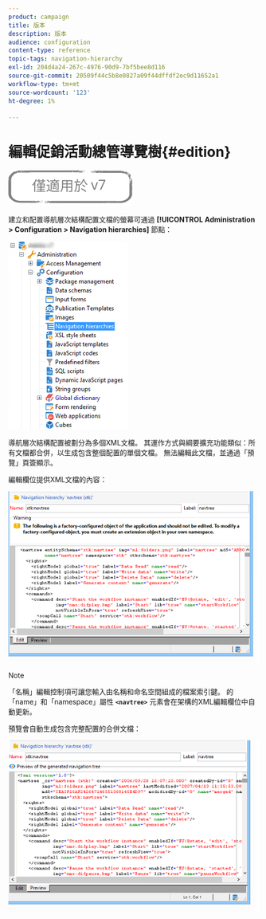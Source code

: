 ```yaml
---
product: campaign
title: 版本
description: 版本
audience: configuration
content-type: reference
topic-tags: navigation-hierarchy
exl-id: 204d4a24-267c-4976-90d9-7bf5bee8d116
source-git-commit: 20509f44c5b8e0827a09f44dffdf2ec9d11652a1
workflow-type: tm+mt
source-wordcount: '123'
ht-degree: 1%

---
```


# 編輯促銷活動總管導覽樹{#edition}

![](../../assets/v7-only.svg)

建立和配置導航層次結構配置文檔的螢幕可通過 **[!UICONTROL Administration > Configuration > Navigation hierarchies]** 節點：

![](assets/d_ncs_integration_navigation_arbo.png)

導航層次結構配置被劃分為多個XML文檔。 其運作方式與綱要擴充功能類似：所有文檔都合併，以生成包含整個配置的單個文檔。 無法編輯此文檔，並通過「預覽」頁簽顯示。

編輯欄位提供XML文檔的內容：

![](assets/d_ncs_integration_navigation_edit.png)

>[!NOTE]
>
>「名稱」編輯控制項可讓您輸入由名稱和命名空間組成的檔案索引鍵。 的「name」和「namespace」屬性 **`<navtree>`** 元素會在架構的XML編輯欄位中自動更新。

預覽會自動生成包含完整配置的合併文檔：

![](assets/d_ncs_integration_navigation_preview.png)
